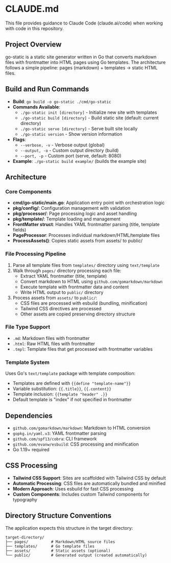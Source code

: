 # CLAUDE.md

This file provides guidance to Claude Code (claude.ai/code) when working with code in this repository.

## Project Overview

go-static is a static site generator written in Go that converts markdown files with frontmatter into HTML pages using Go templates. The architecture follows a simple pipeline: pages (markdown) + templates → static HTML files.

## Build and Run Commands

- **Build**: `go build -o go-static ./cmd/go-static`
- **Commands Available**:
  - `./go-static init [directory]` - Initialize new site with templates
  - `./go-static build [directory]` - Build static site (default: current directory)
  - `./go-static serve [directory]` - Serve built site locally
  - `./go-static version` - Show version information
- **Flags**: 
  - `--verbose, -v` - Verbose output (global)
  - `--output, -o` - Custom output directory (build)
  - `--port, -p` - Custom port (serve, default: 8080)
- **Example**: `./go-static build example/` (builds the example site)

## Architecture

### Core Components

- **cmd/go-static/main.go**: Application entry point with orchestration logic
- **pkg/config/**: Configuration management with validation
- **pkg/processor/**: Page processing logic and asset handling
- **pkg/template/**: Template loading and management
- **FrontMatter struct**: Handles YAML frontmatter parsing (title, template fields)
- **PageProcessor**: Processes individual markdown/HTML/template files
- **ProcessAssets()**: Copies static assets from assets/ to public/

### File Processing Pipeline

1. Parse all template files from `templates/` directory using `text/template`
2. Walk through `pages/` directory processing each file:
   - Extract YAML frontmatter (title, template)
   - Convert markdown to HTML using `github.com/gomarkdown/markdown`
   - Execute template with frontmatter data and content
   - Write HTML output to `public/` directory
3. Process assets from `assets/` to `public/`:
   - CSS files are processed with esbuild (bundling, minification)
   - Tailwind CSS directives are processed
   - Other assets are copied preserving directory structure

### File Type Support

- `.md`: Markdown files with frontmatter
- `.html`: Raw HTML files with frontmatter  
- `.tmpl`: Template files that get processed with frontmatter variables

### Template System

Uses Go's `text/template` package with template composition:
- Templates are defined with `{{define "template-name"}}`
- Variable substitution: `{{.title}}`, `{{.content}}`
- Template inclusion: `{{template "header" .}}`
- Default template is "index" if not specified in frontmatter

## Dependencies

- `github.com/gomarkdown/markdown`: Markdown to HTML conversion
- `gopkg.in/yaml.v3`: YAML frontmatter parsing
- `github.com/spf13/cobra`: CLI framework
- `github.com/evanw/esbuild`: CSS processing and minification
- Go 1.19+ required

## CSS Processing

- **Tailwind CSS Support**: Sites are scaffolded with Tailwind CSS by default
- **Automatic Processing**: CSS files are automatically bundled and minified
- **Modern Approach**: Uses esbuild for fast CSS processing
- **Custom Components**: Includes custom Tailwind components for typography

## Directory Structure Conventions

The application expects this structure in the target directory:
```
target-directory/
├── pages/          # Markdown/HTML source files
├── templates/      # Go template files
├── assets/         # Static assets (optional)
└── public/         # Generated output (created automatically)
```